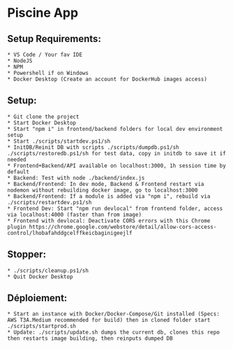 # Piscine App #

## Setup Requirements: ##
	* VS Code / Your fav IDE
	* NodeJS 
	* NPM
	* Powershell if on Windows
	* Docker Desktop (Create an account for DockerHub images access)

## Setup: ##
	* Git clone the project
	* Start Docker Desktop
	* Start "npm i" in frontend/backend folders for local dev environment setup
	* Start ./scripts/startdev.ps1/sh
	* InitDB/Reinit DB with scripts ./scripts/dumpdb.ps1/sh ./scripts/restoredb.ps1/sh for test data, copy in initdb to save it if needed
	* Frontend+Backend/API available on localhost:3000, 1h session time by default
	* Backend: Test with node ./backend/index.js
	* Backend/Frontend: In dev mode, Backend & Frontend restart via nodemon without rebuilding docker image, go to localhost:3000
	* Backend/Frontend: If a module is added via "npm i", rebuild via ./scripts/restartdev.ps1/sh
	* Frontend Dev: Start "npm run devlocal" from frontend folder, access via localhost:4000 (faster than from image)
	* Frontend with devlocal: Deactivate CORS errors with this Chrome plugin https://chrome.google.com/webstore/detail/allow-cors-access-control/lhobafahddgcelffkeicbaginigeejlf

## Stopper: ##
	* ./scripts/cleanup.ps1/sh
	* Quit Docker Desktop

## Déploiement: ##
	* Start an instance with Docker/Docker-Compose/Git installed (Specs: AWS T3A.Medium recommended for build) then in cloned folder start ./scripts/startprod.sh
	* Update: ./scripts/update.sh dumps the current db, clones this repo then restarts image building, then reinputs dumped DB 
